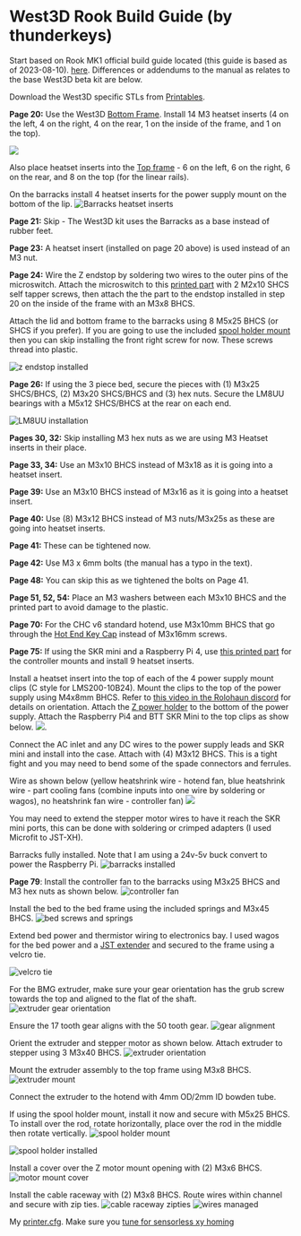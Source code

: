 # West3D Rook Build Guide (by thunderkeys)

Start based on Rook MK1 official build guide located (this guide is based as of 2023-08-10).   [here](https://drive.google.com/file/d/1Nc4iz1Pq0eWxs1gyqM3IEtTrQ-v9zu7r/view).  Differences or addendums to the manual as relates to the base West3D beta kit are below.

Download the West3D specific STLs from [Printables](https://www.printables.com/model/527671-west3d-rook-kit-supplemental-and-recommended-files).

**Page 20:** Use the West3D [Bottom Frame](https://www.printables.com/model/527671-west3d-rook-kit-supplemental-and-recommended-files/files#preview:file-Qj8dy).  Install 14 M3 heatset inserts (4 on the left, 4 on the right, 4 on the rear, 1 on the inside of the frame, and 1 on the top).

![](images/bottom-frame-heatsets.jpg)

Also place heatset inserts into the [Top frame](https://www.printables.com/model/527671-west3d-rook-kit-supplemental-and-recommended-files/files#preview:file-Qj8dr) - 6 on the left, 6 on the right, 6 on the rear, and 8 on the top (for the linear rails).

On the barracks install 4 heatset inserts for the power supply mount on the bottom of the lip.
![Barracks heatset inserts](images/barracks-heatsets-for-powersupply.jpg)

**Page 21:** Skip - The West3D kit uses the Barracks as a base instead of rubber feet.

**Page 23:** A heatset insert (installed on page 20 above) is used instead of an M3 nut.

**Page 24:** Wire the Z endstop by soldering two wires to the outer pins of the microswitch.  Attach the microswitch to this [printed part](https://www.printables.com/model/527671-west3d-rook-kit-supplemental-and-recommended-files/files#preview:file-uIERz) with 2 M2x10 SHCS self tapper screws, then attach the the part to the endstop installed in step 20 on the inside of the frame with an M3x8 BHCS.

Attach the lid and bottom frame to the barracks using 8 M5x25 BHCS (or SHCS if you prefer).  If you are going to use the included [spool holder mount](https://www.printables.com/model/527671-west3d-rook-kit-supplemental-and-recommended-files/files#preview:file-896Jm) then you can skip installing the front right screw for now.  These screws thread into plastic.

![z endstop installed](images/z-endstop-m2x10.jpg)

**Page 26:** If using the 3 piece bed, secure the pieces with (1) M3x25 SHCS/BHCS, (2) M3x20 SHCS/BHCS and (3) hex nuts. Secure the LM8UU bearings with a M5x12 SHCS/BHCS at the rear on each end.

![LM8UU installation](images/bed-lm8uu-screws-m5x12.jpg)

**Pages 30, 32:** Skip installing M3 hex nuts as we are using M3 Heatset inserts in their place.

**Page 33, 34:** Use an M3x10 BHCS instead of M3x18 as it is going into a heatset insert.

**Page 39:** Use an M3x10 BHCS instead of M3x16 as it is going into a heatset insert.

**Page 40:** Use (8) M3x12 BHCS instead of M3 nuts/M3x25s as these are going into heatset inserts.

**Page 41:** These can be tightened now.

**Page 42:** Use M3 x 6mm bolts (the manual has a typo in the text).

**Page 48:** You can skip this as we tightened the bolts on Page 41.

**Page 51, 52, 54:** Place an M3 washers between each M3x10 BHCS and the printed part to avoid damage to the plastic.

**Page 70:** For the CHC v6 standard hotend, use M3x10mm BHCS that go through the [Hot End Key Cap](https://www.printables.com/model/527671-west3d-rook-kit-supplemental-and-recommended-files/files#preview:file-tqCBB) instead of M3x16mm screws.

**Page 75:** If using the SKR mini and a Raspberry Pi 4, use [this printed part](https://www.printables.com/model/544118-e3-rpi-holder-for-west3d-rook) for the controller mounts and install 9 heatset inserts.  
  
Install a heatset insert into the top of each of the 4 power supply mount clips (C style for LMS200-10B24).  Mount the clips to the top of the power supply using M4x8mm BHCS.  Refer to [this video in the Rolohaun discord](https://discord.com/channels/946191040682008666/1071189083981881404/1130539585726840894) for details on orientation.  Attach the [Z power holder](https://www.printables.com/model/527671-west3d-rook-kit-supplemental-and-recommended-files/files#preview:file-2vhex) to the bottom of the power supply.  Attach the Raspberry Pi4 and BTT SKR Mini to the top clips as show below.
![](images/barracks-electronics-mounting.jpg).  
  
Connect the AC inlet and any DC wires to the power supply leads and SKR mini and install into the case.  Attach with (4) M3x12 BHCS.  This is a tight fight and you may need to bend some of the spade connectors and ferrules.

Wire as shown below (yellow heatshrink wire - hotend fan, blue heatshrink wire - part cooling fans (combine inputs into one wire by soldering or wagos), no heatshrink fan wire - controller fan)
![](images/skr-mini-ports.jpg)

You may need to extend the stepper motor wires to have it reach the SKR mini ports, this can be done with soldering or crimped adapters (I used Microfit to JST-XH).

Barracks fully installed.  Note that I am using a 24v-5v buck convert to power the Raspberry Pi.
![barracks installed](images/barracks-populated.jpg)

**Page 79**: Install the controller fan to the barracks using M3x25 BHCS and M3 hex nuts as shown below.
![controller fan](images/controller-fan-m3x25.jpg)

Install the bed to the bed frame using the included springs and M3x45 BHCS.
![bed screws and springs](images/bed-screws-springs.jpg)

Extend bed power and thermistor wiring to electronics bay.  I used wagos for the bed power and a [JST extender](https://www.amazon.com/gp/product/B09BN67SZ8) and secured to the frame using a velcro tie.

![velcro tie](images/secure-wagos-thermistor.jpg)

For the BMG extruder, make sure your gear orientation has the grub screw towards the top and aligned to the flat of the shaft.
![extruder gear orientation](images/extruder-gear-orientation.jpg)

Ensure the 17 tooth gear aligns with the 50 tooth gear. 
![gear alignment](images/extruder-gear-alignment.jpg)

Orient the extruder and stepper motor as shown below. Attach extruder to stepper using 3 M3x40 BHCS.
![extruder orientation](images/extruder-orientation.jpg)

Mount the extruder assembly to the top frame using M3x8 BHCS.
![extruder mount](images/extruder-mount-m3x8.jpg)

Connect the extruder to the hotend with 4mm OD/2mm ID bowden tube.

If using the spool holder mount, install it now and secure with M5x25 BHCS. To install over the rod, rotate horizontally, place over the rod in the middle then rotate vertically.
![spool holder mount](images/spool-holder-mount.jpg)

![spool holder installed](images/spool-holder.jpg)

Install a cover over the Z motor mount opening with (2) M3x6 BHCS.
![motor mount cover](images/motor-cover-m3x6.jpg)

Install the cable raceway with (2) M3x8 BHCS.  Route wires within channel and secure with zip ties.
![cable raceway zipties](images/cable-raceway-zipties.jpg)
![wires managed](images/wire-management.jpg)

My [printer.cfg](printer.cfg).  Make sure you [tune for sensorless xy homing](https://docs.vorondesign.com/community/howto/clee/sensorless_xy_homing.html)

